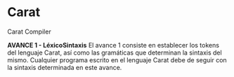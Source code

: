 # Carat
Carat Compiler

**AVANCE 1 - LéxicoSintaxis**
El avance 1 consiste en establecer los tokens del lenguaje Carat, así como las gramáticas que determinan la sintaxis del mismo. Cualquier programa escrito en el lenguaje Carat debe de seguir con la sintaxis determinada en este avance. 
